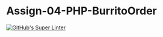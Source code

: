 # Assign-04-PHP-BurritoOrder
[![GitHub's Super Linter](https://github.com/ICS20-Programming-NoahS/Assign-04-HTML-BurritoOrder/workflows/GitHub's%20Super%20Linter/badge.svg)](https://github.com/ICS20-Programming-NoahS/Assign-04-HTML-BurritoOrder/actions)